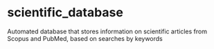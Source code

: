 # scientific_database
Automated database that stores information on scientific articles from Scopus and PubMed, based on searches by keywords

